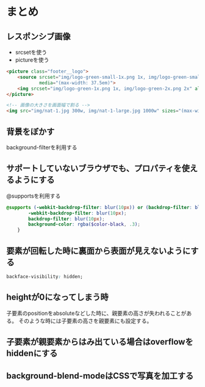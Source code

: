 # まとめ

## レスポンシブ画像

- srcsetを使う
- pictureを使う

```html
<picture class="footer__logo">
    <source srcset="img/logo-green-small-1x.png 1x, img/logo-green-small-2x.png 2x"
            media="(max-width: 37.5em)">
    <img srcset="img/logo-green-1x.png 1x, img/logo-green-2x.png 2x" alt="Full logo" src="img/logo-green-2x.png">
</picture>
```

```html
<!-- 画像の大きさを画面幅で割る -->
<img src="img/nat-1.jpg 300w, img/nat-1-large.jpg 1000w" sizes="(max-width: 900px) 20vw, (max-width: 600px) 30vw">
```

## 背景をぼかす

background-filterを利用する

## サポートしていないブラウザでも、プロパティを使えるようにする

@supportsを利用する

```scss
@supports (-webkit-backdrop-filter: blur(10px)) or (backdrop-filter: blur(10px)) {
        -webkit-backdrop-filter: blur(10px);
        backdrop-filter: blur(10px);
        background-color: rgba($color-black, .3);
    }
```

## 要素が回転した時に裏面から表面が見えないようにする

```css
backface-visibility: hidden;
```

## heightが0になってしまう時

子要素のpositionをabsoluteなどした時に、親要素の高さが失われることがある。
そのような時には子要素の高さを親要素にも設定する。

## 子要素が親要素からはみ出ている場合はoverflowをhiddenにする

## background-blend-modeはCSSで写真を加工する
